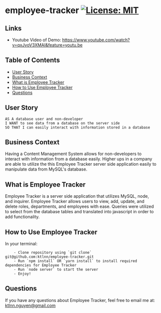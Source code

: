 # employee-tracker [![License: MIT](https://img.shields.io/badge/License-MIT-yellow.svg)](https://opensource.org/licenses/MIT)

## Links 
- Youtube Video of Demo: https://www.youtube.com/watch?v=qxJvoV3XMAI&feature=youtu.be

## Table of Contents
- [User Story](#user-story)
- [Business Context](#business-context)
- [What is Employee Tracker](#what-is-employee-tracker)
- [How to Use Employee Tracker](#how-to-use-employee-tracker)
- [Questions](#questions)

## User Story
```
AS A database user and non-developer
I WANT to see data from a database on the server side
SO THAT I can easily interact with information stored in a database
```

## Business Context
Having a Content Management System allows for non-developers to interact with information from a database easily. Higher ups in a company are able to utilize the this Employee Tracker server side application easily to manipulate data from MySQL's database. 

## What is Employee Tracker
Employee Tracker is a server side application that utilizes MySQL, node, and inquirer. Employee Tracker allows users to view, add, update, and delete roles, departments, and employees with ease. Queries were utilized to select from the database tables and translated into javascript in order to add functionality. 

## How to Use Employee Tracker 
In your terminal:
```
    - Clone repository using `git clone` git@github.com:ktlnn/employee-tracker.git
    - Run `npm install` OR `yarn install` to install required dependencies for Employee Tracker
    - Run `node server` to start the server
    - Enjoy! 
```

## Questions 
If you have any questions about Employee Tracker, feel free to email me at: ktlnn.nguyen@gmail.com
